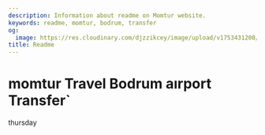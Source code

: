 ```yaml
---
description: Information about readme on Momtur website.
keywords: readme, momtur, bodrum, transfer
og:
  image: https://res.cloudinary.com/djzzikcey/image/upload/v1753431200/momtur_luxury_transfer_bodrum_hero.jpg
title: Readme
---
```


# momtur Travel Bodrum aırport Transfer`
thursday
